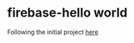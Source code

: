 # firebase-hello world

Following the initial project [here](https://firebase.google.com/docs/functions/get-started)